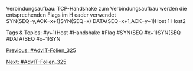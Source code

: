 Verbindungsaufbau: TCP-Handshake
zum Verbindungsaufbau werden die entsprechenden Flags im H eader
verwendet
SYN(SEQ=y,ACK=x+1)SYN(SEQ=x)
DATA(SEQ=x+1,ACK=y+1)Host 1 Host2

   Tags & Topics:
   #y+1)Host
   #Handshake
   #Flag
   #SYN(SEQ
   #x+1)SYN(SEQ
   #DATA(SEQ
   #x+1)SYN

[Previous: #AdvIT-Folien_325](AdvIT-Folien_325.md)

[Next: #AdvIT-Folien_325](AdvIT-Folien_325.md)